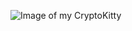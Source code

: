 ![Image of my CryptoKitty](https://opensea.io/assets/0x06012c8cf97bead5deae237070f9587f8e7a266d/1967923/)
